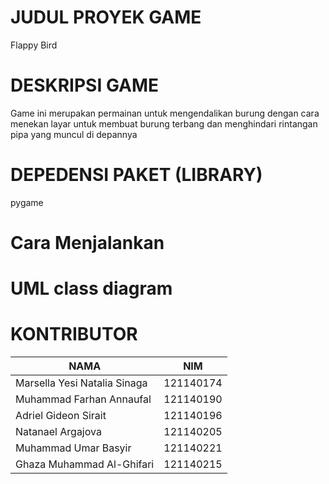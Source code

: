 # JUDUL PROYEK GAME 
Flappy Bird

# DESKRIPSI GAME 
Game ini merupakan permainan untuk mengendalikan burung dengan cara menekan layar untuk membuat burung terbang dan menghindari rintangan pipa yang muncul di depannya

# DEPEDENSI PAKET (LIBRARY)
pygame

# Cara Menjalankan
#

# UML class diagram 
#

# KONTRIBUTOR

| NAMA | NIM |
| ------ | ------ |
| Marsella Yesi Natalia Sinaga | 121140174 |
| Muhammad Farhan Annaufal | 121140190|
| Adriel Gideon Sirait | 121140196 |
| Natanael Argajova | 121140205|
| Muhammad Umar Basyir | 121140221|
| Ghaza Muhammad Al-Ghifari | 121140215 |

